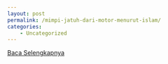 ```yaml
---
layout: post
permalink: /mimpi-jatuh-dari-motor-menurut-islam/
categories:
    - Uncategorized
---
```


[Baca Selengkapnya](/03)